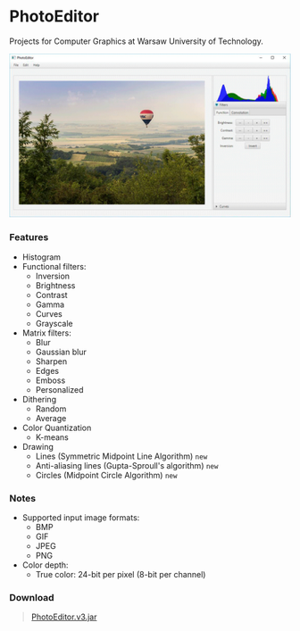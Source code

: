 # PhotoEditor
Projects for Computer Graphics at Warsaw University of Technology.

![Screenshot](https://raw.githubusercontent.com/davidmigloz/computer-graphics/master/src/main/resources/screenshot.gif)

### Features
- Histogram
- Functional filters:
  + Inversion
  + Brightness
  + Contrast
  + Gamma
  + Curves
  + Grayscale
- Matrix filters:
  + Blur
  + Gaussian blur
  + Sharpen
  + Edges
  + Emboss
  + Personalized
- Dithering
  + Random 
  + Average 
- Color Quantization
  + K-means 
- Drawing
  + Lines (Symmetric Midpoint Line Algorithm) `new`
  + Anti-aliasing lines (Gupta-Sproull's algorithm) `new`
  + Circles (Midpoint Circle Algorithm) `new`

### Notes
- Supported input image formats:
  + BMP
  + GIF
  + JPEG
  + PNG
- Color depth:
  + True color: 24-bit per pixel (8-bit per channel)

### Download
> [PhotoEditor.v3.jar](https://github.com/davidmigloz/computer-graphics/releases/download/v3/PhotoEditor.v3.jar)
